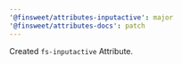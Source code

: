 ```yaml
---
'@finsweet/attributes-inputactive': major
'@finsweet/attributes-docs': patch
---
```


Created `fs-inputactive` Attribute.
